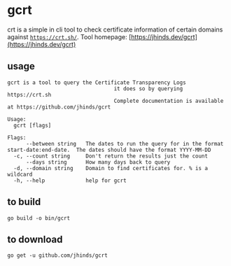 # gcrt

crt is a simple in cli tool to check certificate information of certain domains against [`https://crt.sh/`](https://crt.sh/).
Tool homepage: [https://jhinds.dev/gcrt](https://jhinds.dev/gcrt)

## usage
```
gcrt is a tool to query the Certificate Transparency Logs
                                  it does so by querying https://crt.sh
                                  Complete documentation is available at https://github.com/jhinds/gcrt

Usage:
  gcrt [flags]

Flags:
      --between string   The dates to run the query for in the format start-date:end-date.  The dates should have the format YYYY-MM-DD
  -c, --count string     Don't return the results just the count
      --days string      How many days back to query
  -d, --domain string    Domain to find certificates for. % is a wildcard
  -h, --help             help for gcrt
```

## to build
`go build -o bin/gcrt`

## to download
`go get -u github.com/jhinds/gcrt`
